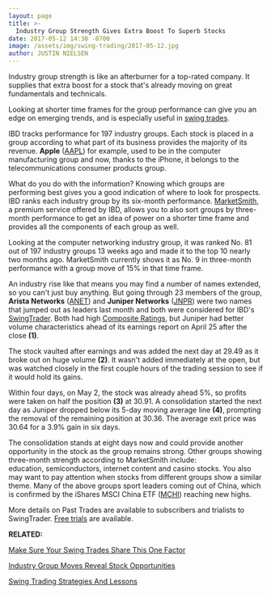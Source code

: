 ```yaml
---
layout: page
title: >-
  Industry Group Strength Gives Extra Boost To Superb Stocks
date: 2017-05-12 14:30 -0700
image: /assets/img/swing-trading/2017-05-12.jpg
author: JUSTIN NIELSEN
---
```






Industry group strength is like an afterburner for a top-rated company. It supplies that extra boost for a stock that's already moving on great fundamentals and technicals.


Looking at shorter time frames for the group performance can give you an edge on emerging trends, and is especially useful in [swing trades](https://www.investors.com/ibd-university/swing-trading/).


IBD tracks performance for 197 industry groups. Each stock is placed in a group according to what part of its business provides the majority of its revenue. **Apple** ([AAPL](https://research.investors.com/quote.aspx?symbol=AAPL)) for example, used to be in the computer manufacturing group and now, thanks to the iPhone, it belongs to the telecommunications consumer products group.


What do you do with the information? Knowing which groups are performing best gives you a good indication of where to look for prospects. IBD ranks each industry group by its six-month performance. [MarketSmith](https://www.investors.com/product/marketsmith/), a premium service offered by IBD, allows you to also sort groups by three-month performance to get an idea of power on a shorter time frame and provides all the components of each group as well.


Looking at the computer networking industry group, it was ranked No. 81 out of 197 industry groups 13 weeks ago and made it to the top 10 nearly two months ago. MarketSmith currently shows it as No. 9 in three-month performance with a group move of 15% in that time frame.


An industry rise like that means you may find a number of names extended, so you can't just buy anything. But going through 23 members of the group, **Arista Networks** ([ANET](https://research.investors.com/quote.aspx?symbol=ANET)) and **Juniper Networks** ([JNPR](https://research.investors.com/quote.aspx?symbol=JNPR)) were two names that jumped out as leaders last month and both were considered for IBD's [SwingTrader](http://shop.investors.com/offer/splashresponsive.aspx?id=SwingTrader&src=A011LPH). Both had high [Composite Ratings](https://www.investors.com/ibd-university/find-evaluate-stocks/exclusive-ratings/), but Juniper had better volume characteristics ahead of its earnings report on April 25 after the close **(1)**.


The stock vaulted after earnings and was added the next day at 29.49 as it broke out on huge volume **(2)**. It wasn't added immediately at the open, but was watched closely in the first couple hours of the trading session to see if it would hold its gains.


Within four days, on May 2, the stock was already ahead 5%, so profits were taken on half the position **(3)** at 30.91. A consolidation started the next day as Juniper dropped below its 5-day moving average line **(4)**, prompting the removal of the remaining position at 30.36. The average exit price was 30.64 for a 3.9% gain in six days.


The consolidation stands at eight days now and could provide another opportunity in the stock as the group remains strong. Other groups showing three-month strength according to MarketSmith include: education, semiconductors, internet content and casino stocks. You also may want to pay attention when stocks from different groups show a similar theme. Many of the above groups sport leaders coming out of China, which is confirmed by the iShares MSCI China ETF ([MCHI](https://research.investors.com/quote.aspx?symbol=MCHI)) reaching new highs.


More details on Past Trades are available to subscribers and trialists to SwingTrader. [Free trials](http://shop.investors.com/offer/splashresponsive.aspx?id=SwingTrader&src=A011LPH) are available.


**RELATED:**


[Make Sure Your Swing Trades Share This One Factor](https://www.investors.com/research/swing-trading/make-sure-your-swing-trades-share-this-one-factor/)


[Industry Group Moves Reveal Stock Opportunities](https://www.investors.com/research/swing-trading/industry-group-moves-reveal-stock-opportunities/)


[Swing Trading Strategies And Lessons](https://www.investors.com/ibd-university/swing-trading/)




